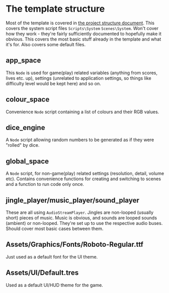 # The template structure

Most of the template is covered in [the project structure document](Structure.txt). This covers the system script files `Scripts\System` `Scenes\System`. Won't cover how they work - they're fairly sufficiently documented to hopefully make it obvious. This covers the most basic stuff already in the template and what it's for. Also covers some default files.

## app_space

This `Node` is used for game(play) related variables (anything from scores, lives etc. up), settings (unrelated to application settings, so things like difficulty level would be kept here) and so on.

## colour_space

Convenience `Node` script containing a list of colours and their RGB values.

## dice_engine

A `Node` script allowing random numbers to be generated as if they were "rolled" by dice.

## global_space

A `Node` script, for non-game(play) related settings (resolution, detail, volume etc). Contains convenience functions for creating and switching to scenes and a function to run code only once.

## jingle_player/music_player/sound_player

These are all using `AudioStreamPlayer`. Jingles are non-looped (usually short) pieces of music. Music is obvious, and sounds are looped sounds (ambient) or non-looped. They're set up to use the respective audio buses. Should cover most basic cases between them.

## Assets/Graphics/Fonts/Roboto-Regular.ttf

Just used as a default font for the UI theme.

## Assets/UI/Default.tres

Used as a default UI/HUD theme for the game.

